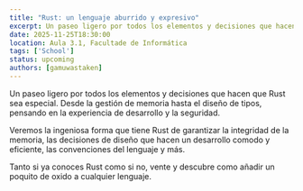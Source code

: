 ```yaml
---
title: "Rust: un lenguaje aburrido y expresivo"
excerpt: Un paseo ligero por todos los elementos y decisiones que hacen que Rust sea especial. Desde la gestión de memoria hasta el diseño de tipos, pensando en la experiencia de desarrollo y la seguridad.
date: 2025-11-25T18:30:00
location: Aula 3.1, Facultade de Informática
tags: ['School']
status: upcoming
authors: [gamuwastaken]
---
```


Un paseo ligero por todos los elementos y decisiones que hacen que Rust sea especial. Desde la gestión de memoria hasta el diseño de tipos, pensando en la experiencia de desarrollo y la seguridad.

Veremos la ingeniosa forma que tiene Rust de garantizar la integridad de la memoria, las decisiones de diseño que hacen un desarrollo comodo y eficiente, las convenciones del lenguaje y más.

Tanto si ya conoces Rust como si no, vente y descubre como añadir un poquito de oxido a cualquier lenguaje.
